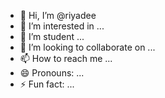 - 👋 Hi, I’m @riyadee
- 👀 I’m interested in ...
- 🌱 I’m student ...
- 💞️ I’m looking to collaborate on ...
- 📫 How to reach me ...
- 😄 Pronouns: ...
- ⚡ Fun fact: ...

<!---
riyadee/riyadee is a ✨ special ✨ repository because its `README.md` (this file) appears on your GitHub profile.
You can click the Preview link to take a look at your changes.
--->

